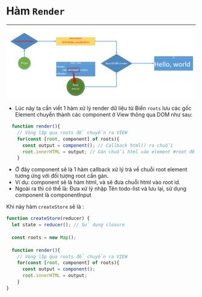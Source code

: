 # Hàm `Render`
---
![Xử lý Render](../images/002.png 'Xử lý Render')

- Lúc này ta cần viết 1 hàm xử lý render dữ liệu từ Biến `roots` lưu các gốc Element chuyển thành các component ở View thông qua DOM như sau:

```js
  function render(){
    // Vòng lặp qua roots để chuyển ra VIEW
    for(const [root, component] of roots){
      const output = component(); // Callback html() ra chuỗi
      root.innerHTML = output; // Gán chuỗi html vào element #root để hiển thị
    }
```

- Ở đây component sẽ là 1 hàm callback xử lý trả về chuỗi root element tương ứng với đối tượng root cần gán.
- Ví dụ: component sẽ là hàm html, và sẽ đưa chuỗi html vào root id.
- Ngoài ra thì có thể là: Đưa xử lý nhập Tên todo-list và lưu lại, sử dụng component là componentInput

Khi này hàm `createStore` sẽ là :

```js
function createStore(reducer) {
  let state = reducer(); // Sử dụng closure

  const roots = new Map();

  function render(){
    // Vòng lặp qua roots để chuyển ra VIEW
    for(const [root, component] of roots){
      const output = component();
      root.innerHTML = output;
    }
}
```